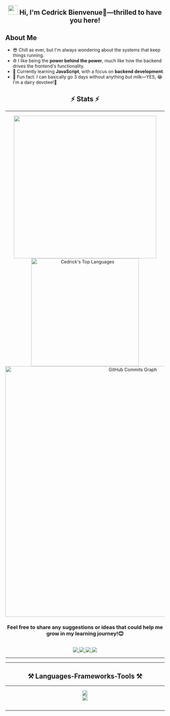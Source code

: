 <h2 align="center"><img src="https://raw.githubusercontent.com/MartinHeinz/MartinHeinz/master/wave.gif" width="30px"> Hi, I'm Cedrick Bienvenue🙂—thrilled to have you here!</h2> 

## About Me 
- 😎 Chill as ever, but I'm always wondering about the systems that keep things running.  
- ⚙️ I like being the **power behind the power**, much like how the backend drives the frontend's functionality. 
- 🔭 Currently learning **JavaScript**, with a focus on **backend development**. 
- 🥛 Fun fact: I can basically go 3 days without anything *but* milk—YES, 😂I'm a dairy devotee!🐄 

<h2 align="center">⚡ Stats ⚡</h2>
<hr/> 
<div align="center">
    <img width="450" src="https://github-readme-stats.vercel.app/api?username=cedrick13bienvenue&show_icons=true&locale=en&theme=react&rank_icon=github&border_radius=10">
    <img width="340" src="https://github-readme-stats.vercel.app/api/top-langs?username=cedrick13bienvenue&show_icons=true&locale=en&layout=compact&theme=react&border_radius=10" alt="Cedrick's Top Languages">
    <img align="center" width="790" src="https://github-readme-activity-graph.vercel.app/graph?username=cedrick13bienvenue&&color=ffffff&line=6366f1&point=ffff&layout=compact&theme=react&custom_title=GitHub%20Commits%20Graph" alt="GitHub Commits Graph">
</div> 

<h3 align="center">Feel free to share any suggestions or ideas that could help me grow in my learning journey!😊</h3>  
<br/>

<div align="center">   
  <a href="mailto:cedrick13bienvenue@gmail.com">
    <img src="https://img.shields.io/badge/Gmail-333333?style=for-the-badge&logo=gmail&logoColor=red" />
  </a>
  <a href="https://www.linkedin.com/in/cedrick-bienvenue-256317298/" target="_blank">  
    <img src="https://img.shields.io/badge/LinkedIn-0077B5?style=for-the-badge&logo=linkedin&logoColor=white" target="_blank" />
  </a>
  <a href="https://www.instagram.com/cedrick13bienvenue/" target="_blank"> 
     <img src="https://img.shields.io/badge/Instagram-E4405F?style=for-the-badge&logo=instagram&logoColor=white" target="_blank" />
  </a>
  <a href="https://twitter.com/cedrique_13" target="_blank">
     <img src="https://img.shields.io/badge/Twitter-1DA1F2?style=for-the-badge&logo=twitter&logoColor=white" target="_blank" />
  </a>
</div>
 
<hr/>
<hr/>

<h2 align="center">⚒️ Languages-Frameworks-Tools ⚒️</h2> 
<hr/>

<div align="center">
    <img src="https://skillicons.dev/icons?i=javascript,html,express,mongodb,git,github,css,tailwind,nodejs,vercel" /><br/>
    <img src="https://skillicons.dev/icons?i=docker,postgresql,typescript,kubernetes,mysql,react,postman,python" />
</div>

<br/>
<hr/>
